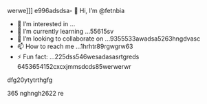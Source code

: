 werwe]]]
e996adsdsa- 👋 Hi, I’m @fetnbia
- 👀 I’m interested in ...
- 🌱 I’m currently learning ...55615sv
- 💞️ I’m looking to collaborate on ...9355533awadsa5263hngdvasc
- 📫 How to reach me ...1hrhtr89rgwgrw63
- ⚡ Fun fact: ...225dss546wesadasasrtgreds
6453654152cxcxjmmsdcds85werwerwr
<!---54asds545sdfsd
fetnbia/fetnbia is a ✨ special ✨ reposisdftory besdfcause its `README.md` 6262(this f543543ilcxggfgfgfxcxce) appears on your GitHub profile.
You can click the Preview link to take a look at yo53ur changes.653asaaszxxzz
--->dfg20ytytrthgfg
365
nghngh2622
re
